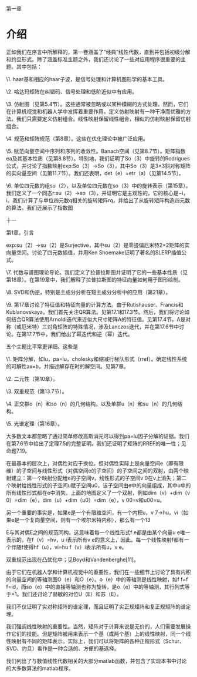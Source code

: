 第一章

# 介绍

正如我们在序言中所解释的，第一卷涵盖了“经典”线性代数，直到并包括初级分解和约旦形式。除了涵盖标准主题之外，我们还讨论了一些对应用程序很重要的主题。其中包括：

\1.    haar基和相应的haar子波，是信号处理和计算机图形学的基本工具。

\2.    哈达玛矩阵在纠错码、信号处理和低阶近似中有应用。

\3.    仿射图（见第5.4节）。这些通常被忽略或以某种模糊的方式处理。然而，它们在计算机视觉和机器人学中发挥着重要作用。定义仿射映射有一种干净而优雅的方法。我们只需要定义仿射组合。线性映射保留线性组合，相似的仿射映射保留仿射组合。

\4.    规范和矩阵规范（第8章）。这些在优化理论中被广泛应用。

\5.    赋范向量空间中序列和序列的收敛性。Banach空间（见第8.7节）。矩阵指数ea及其基本性质（见第8.8节）。特别地，我们证明了So（3）中旋转的Rodrigues公式，并讨论了指数映射exp:So（3）→So（3），其中So（3）是3×3斜对称矩阵的实向量空间（见第11.7节）。我们还表明，det（e）=etr（a）（见第14.5节）。

\6.    单位四元数的组su（2），以及单位四元数在so（3）中的旋转表示（第15章）。我们定义了一个同态r:su（2）→so（3），并证明它是主观性的，它的核心是−i，i。我们计算了与单位四元数q相关的旋转矩阵rq，并给出了从旋转矩阵构造四元数的算法。我们还展示了指数图

十一


 

第1章。引言

exp:su（2）→su（2）是Surjective，其中su（2）是零迹偏厄米特2×2矩阵的实向量空间。讨论了四元数插值，并用Ken Shoemake证明了著名的SLERP插值公式。

\7.    代数与谱图理论导论。我们定义了拉普拉斯图并证明了它的一些基本性质（见第18章）。在第19章中，我们解释了拉普拉斯图的特征向量如何用于图形绘制。

\8.    SVD和伪逆，特别是主成分分析在短主成分分析中的应用（第21章）。

\9.    第17章讨论了特征值和特征向量的计算方法。由于Rutishauser、Francis和Kublanovskaya，我们首先关注QR算法。见第17.1和17.3节。然后，我们将讨论如何结合QR算法使用Arnoldi迭代来近似大尺寸矩阵A的特征值。见第17.4节。A是对称（或厄米特）三对角矩阵的特殊情况，涉及Lanczos迭代，并在第17.6节中讨论。在第17.7节中，我们给出了幂迭代和逆（幂）迭代。

五个主题比平常更详细。这些是

\1.    矩阵分解，如lu，pa=lu，cholesky和缩减行梯队形式（rref）。确定线性系统的可解性ax=b，并描述解存在时的解空间。见第7章。

\2.    二元性（第10章）。

\3.    双重规范（第13.7节）。

\4.    正交群o（n）和so（n）的几何结构，以及单群u（n）和su（n）的几何结构。

\5.    光谱定理（第16章）。

大多数文本都忽略了通过简单修改高斯消元可以得到pa=lu因子分解的证据。我们在第7.6节中给出了定理7.5的完整证明。我们还证明了矩阵的RREF的唯一性；见命题7.19。

在最基本的层次上，对偶性对应于换位。但对偶性实际上是向量空间e（即有限维）的子空间与线性形式（对偶空间e的子空间）的子空间之间的双射，由两个映射建立：第一个映射分配给e的子空间v，线性形式的子空间v 0在v上消失；第二个映射给线性形式的子空间u赋子空间u0，该子空间由e中的向量组成，其中u中的所有线性形式都在e中消失。上面的地图定义了一个双射，例如dim（v）+dim（v 0）=dim（e），dim（u）+dim（u0）=dim（e），v 00=v和u00=u。

另一个重要的事实是，如果e是一个有限维空间，有一个内积u，v 7→hu，vi（如果e是一个复向量空间，则有一个埃尔米特内积），那么有一个13

E与其对偶E之间的规范同构。这意味着每一个线性形式f e都是由某个向量u e唯一表示的，在f（v）=hv，u i表示所有v e的意义上，因此，每一个线性映射f都有一个伴随f使得hf（u），vi=hu f（v）i表示所有u，v e。

双重规范出现在凸优化中；见Boyd和Vandenberghe[11]。

由于它们在机器人学和计算机视觉中的重要性，我们在一些细节上讨论了具有内积的向量空间的等轴测图O（e）和O（e）。o（e）中的等轴测是线性映射，如f f=f f=id，而so（e）中的直接等轴测也称为旋转，是o（e）中的等轴测，其行列式等于+1。我们还讨论了赫敏的对位U（E）和苏（E）。

我们不仅证明了实对称矩阵的谱定理，而且证明了实正规矩阵和复正规矩阵的谱定理。

我们强调线性映射的重要性。当然，矩阵对于计算来说是无价的，人们需要发展操作它们的技能。但是矩阵被用来表示一个基（或两个基）上的线性映射，同一个线性映射有不同的矩阵表示。实际上，我们可以将矩阵的各种正规形式（Schur、SVD、约旦）看作是一种合适的、方便的基选择。

我们列出了与数值线性代数相关的大部分matlab函数，并包含了实现本书中讨论的大多数算法的matlab程序。